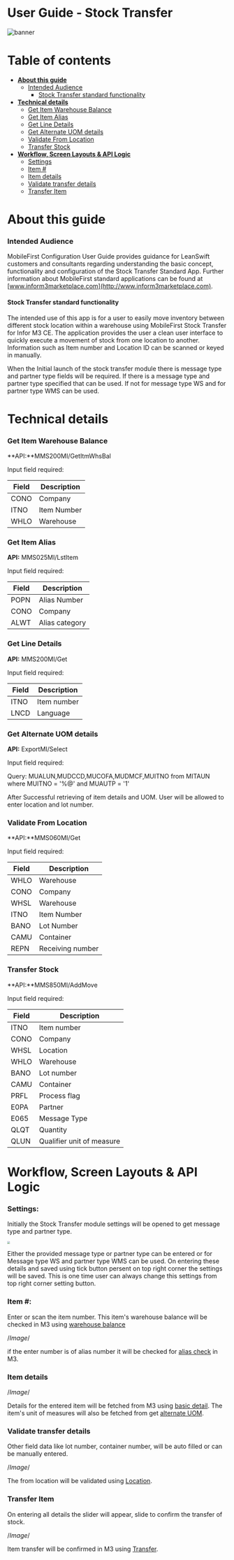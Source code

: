 

# User Guide - Stock Transfer

<img src="../../../images/banner-mobilefirst-cloudsuite.jpg" alt="banner" style="zoom:100%;" />



# Table of contents

- **[About this guide](#about-this-guide)**
  - [Intended Audience](#intended-audience)
    - [Stock Transfer standard functionality](#std-func)
- **[Technical details](#tech-details)**
  - [Get Item Warehouse Balance ](#balanceid)
  - [Get Item Alias](#alias)
  - [Get Line Details](#line-details)
  - [Get Alternate UOM details](#container-info)
  - [Validate From Location](#retr-loc)
  - [Transfer Stock](#trn-stock)
- **[Workflow, Screen Layouts & API Logic](#wrk)**
  - [Settings](#settings)
  - [Item #](#pick-mode)
  - [Item details](#basic-details)
  - [Validate transfer details](#pick-lines)
  - [Transfer Item](#confirm-demo)



# <a name="about-this-guide"></a>About this guide

### <a name="intended-audience"></a>Intended Audience

MobileFirst Configuration User Guide provides guidance for LeanSwift customers and consultants regarding understanding the basic concept, functionality and configuration of the Stock Transfer Standard App. Further information about MobileFirst standard applications can be found at [www.inform3marketplace.com](http://www.inform3marketplace.com).

#### **<a name="std-func"></a>Stock Transfer standard functionality**

The intended use of this app is for a user to easily move inventory between different stock location within a warehouse using MobileFirst Stock Transfer for Infor M3 CE. The application provides the user a clean user interface to quickly execute a movement of stock from one location to another. Information such as Item number and Location ID can be scanned or keyed in manually.

When the Initial launch of the stock transfer module there is message type and partner type fields will be required. If there is a message type and partner type specified that can be used. If not for message type WS and for partner type WMS can be used.

# **<a name="tech-details"></a>Technical details**

### <a name="balanceid"></a>Get Item Warehouse Balance 

**API:**MMS200MI/GetItmWhsBal

Input field required:

| **Field** | **Description** |
| --------- | --------------- |
| CONO      | Company         |
| ITNO      | Item Number     |
| WHLO      | Warehouse       |

### <a name="alias"></a>Get Item Alias

**API:** MMS025MI/LstItem

Input field required:

| Field | Description    |
| ----- | -------------- |
| POPN  | Alias Number   |
| CONO  | Company        |
| ALWT  | Alias category |

### <a name="line-details"></a>Get Line Details

**API:** MMS200MI/Get

Input field required:

| Field | Description |
| ----- | ----------- |
| ITNO  | Item number |
| LNCD  | Language    |

### <a name="alter-uom"></a>Get Alternate UOM details

**API:** ExportMI/Select

Input field required:

Query: MUALUN,MUDCCD,MUCOFA,MUDMCF,MUITNO from MITAUN where MUITNO = '%@' and MUAUTP = '1'

After Successful retrieving of item details and UOM. User will be allowed to enter location and lot number.

### <a name="retr-loc"></a>Validate From Location

**API:**MMS060MI/Get

Input field required:

| **Field** | **Description**  |
| --------- | ---------------- |
| WHLO      | Warehouse        |
| CONO      | Company          |
| WHSL      | Warehouse        |
| ITNO      | Item Number      |
| BANO      | Lot Number       |
| CAMU      | Container        |
| REPN      | Receiving number |

### <a name="trn-stock"></a>Transfer Stock

**API:**MMS850MI/AddMove

Input field required:

| **Field** | **Description**           |
| --------- | ------------------------- |
| ITNO      | Item number               |
| CONO      | Company                   |
| WHSL      | Location                  |
| WHLO      | Warehouse                 |
| BANO      | Lot number                |
| CAMU      | Container                 |
| PRFL      | Process flag              |
| E0PA      | Partner                   |
| E065      | Message Type              |
| QLQT      | Quantity                  |
| QLUN      | Qualifier unit of measure |

# **<a name="wrk"></a>Workflow, Screen Layouts & API Logic**

### <a name="settings"></a>Settings:

Initially the Stock Transfer module settings will be opened to get message type and partner type.

<img src="../images/ST/settings.png" style="zoom:40%;" />

Either the provided message type or partner type can be entered or for Message type WS and partner type WMS can be used. On entering these details and saved using tick button persent on top right corner the settings will be saved. This is one time user can always change this settings from top right corner setting button.

### <a name="pick-mode"></a>Item #:

Enter or scan the item number. This item's warehouse balance will be checked in M3 using [warehouse balance](#balanceid)

/*Image*/

if the enter number is of alias number it will be checked for [alias check](#alias) in M3.

### <a name="basic-details"></a>Item details

/*Image*/

Details for the entered item will be fetched from M3 using [basic detail](#line-details). The item's unit of measures will also be fetched from get [alternate UOM](#alter-uom).

### <a name="pick-lines"></a>Validate transfer details

Other field data like lot number, container number, will be auto filled or can be manually entered. 

/*Image*/

The from location will be validated using [Location](#retr-loc).

### <a name="confirm-demo"></a>Transfer Item

On entering all details the slider will appear, slide to confirm the transfer of stock.

/*Image*/

Item transfer will be confirmed in M3 using [Transfer](#trn-stock).

